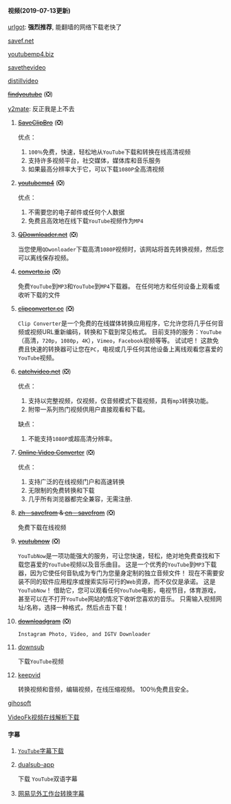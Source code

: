 

#### 视频(2019-07-13更新)

[urlgot](https://www.urlgot.com/): **强烈推荐**, 能翻墙的网络下载老快了

[savef.net](https://savef.net/)

[youtubemp4.biz](https://youtubemp4.biz/)

[savethevideo](https://www.savethevideo.com)

[distillvideo](https://distillvideo.com/)

~~[findyoutube](https://www.findyoutube.net/)~~ (❎)

[y2mate](http://y2mate.com/): 反正我是上不去

1. ~~[SaveClipBro](https://www.saveclipbro.com/)~~ (❎)

   优点：

   1. `100％`免费，快速，轻松地从`YouTube`下载和转换在线高清视频
   2. 支持许多视频平台，社交媒体，媒体库和音乐服务
   3. 如果最高分辨率大于它，可以下载`1080P`全高清视频

2. ~~[youtubemp4](https://youtubemp4.to/)~~ (❎)

   优点：

   1. 不需要您的电子邮件或任何个人数据
   2. 免费且高效地在线下载`YouTube`视频作为`MP4`

3. ~~[QDownloader.net](https://qdownloader.net/)~~ (❎)

   当您使用`QDwonloader`下载高清`1080P`视频时，该网站将首先转换视频，然后您可以离线保存视频。

4. ~~[converto.io](https://www.converto.io/)~~ (❎)

   免费`YouTube`到`MP3`和`YouTube`到`MP4`下载器。 在任何地方和任何设备上观看或收听下载的文件

5. ~~[clipconverter.cc](https://www.clipconverter.cc/)~~ (❎)

   `Clip Converter`是一个免费的在线媒体转换应用程序，它允许您将几乎任何音频或视频URL重新编码，转换和下载到常见格式。 目前支持的服务：`YouTube`（高清，`720p`，`1080p`，`4K`），`Vimeo`，`Facebook`视频等等。 试试吧！ 这款免费且快速的转换器可让您在`PC`，电视或几乎任何其他设备上离线观看您喜爱的`YouTube`视频。

6. ~~[catchvideo.net](https://catchvideo.net/)~~ (❎)

   优点：

   1. 支持以完整视频，仅视频，仅音频模式下载视频，具有`mp3`转换功能。
   2. 附带一系列热门视频供用户直接观看和下载。

   缺点：

   1. 不能支持`1080P`或超高清分辨率。

7. ~~[Online Video Converter](https://www.onlinevideoconverter.com/zh/youtube-converter)~~ (❎)

   优点：

   1. 支持广泛的在线视频门户和高速转换
   2. 无限制的免费转换和下载
   3. 几乎所有浏览器都完全兼容，无需注册.

8. ~~[zh - savefrom](https://zh.savefrom.net/) & [en - savefrom](https://en.savefrom.net/)~~ (❎)

   免费下载在线视频

9. ~~[youtubnow](https://www.youtubnow.com/)~~ (❎)

   `YouTubNow`是一项功能强大的服务，可让您快速，轻松，绝对地免费查找和下载您喜爱的`YouTube`视频以及音乐曲目。 这是一个优秀的`YouTube`到`MP3`下载器，因为它使任何音轨成为专门为您量身定制的独立音频文件！ 现在不需要安装不同的软件应用程序或搜索实际可行的`Web`资源，而不仅仅是承诺。 这是`YouTubNow`！ 借助它，您可以观看任何`YouTube`电影，电视节目，体育游戏，甚至可以在不打开`YouTube`网站的情况下收听您喜欢的音乐。 只需输入视频网址/名称，选择一种格式，然后点击下载！

10. ~~[downloadgram](https://downloadgram.com/)~~ (❎)

    `Instagram Photo, Video, and IGTV Downloader`

11. [downsub](http://downsub.com/)

    下载`YouTube`视频

12. [keepvid](https://keepvid.com/) 

    转换视频和音频，编辑视频，在线压缩视频。 100％免费且安全。

[gihosoft](https://www.gihosoft.com/)

[VideoFk视频在线解析下载](https://www.videofk.com/)

#### 字幕

1. [`YouTube`字幕下载](https://zhuwei.me/y2b/)

2. [dualsub-app](https://dualsub-app.appspot.com/)

   下载 `YouTube`双语字幕

3. [网易见外工作台转换字幕](https://jianwai.netease.com/)

